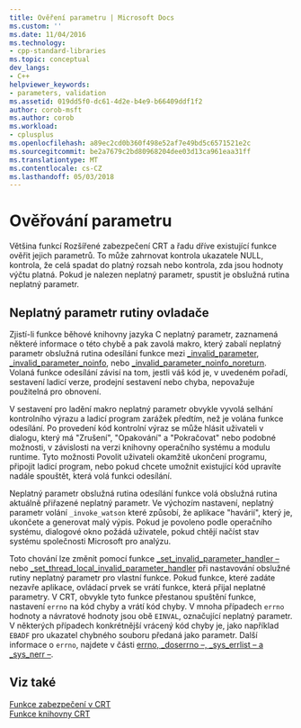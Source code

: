 ```yaml
---
title: Ověření parametru | Microsoft Docs
ms.custom: ''
ms.date: 11/04/2016
ms.technology:
- cpp-standard-libraries
ms.topic: conceptual
dev_langs:
- C++
helpviewer_keywords:
- parameters, validation
ms.assetid: 019dd5f0-dc61-4d2e-b4e9-b66409ddf1f2
author: corob-msft
ms.author: corob
ms.workload:
- cplusplus
ms.openlocfilehash: a89ec2cd0b360f498e52af7e49bd5c6571521e2c
ms.sourcegitcommit: be2a7679c2bd80968204dee03d13ca961eaa31ff
ms.translationtype: MT
ms.contentlocale: cs-CZ
ms.lasthandoff: 05/03/2018
---
```

# <a name="parameter-validation"></a>Ověřování parametru
Většina funkcí Rozšířené zabezpečení CRT a řadu dříve existující funkce ověřit jejich parametrů. To může zahrnovat kontrola ukazatele NULL, kontrola, že celá spadat do platný rozsah nebo kontrola, zda jsou hodnoty výčtu platná. Pokud je nalezen neplatný parametr, spustit je obslužná rutina neplatný parametr.  
  
## <a name="invalid-parameter-handler-routine"></a>Neplatný parametr rutiny ovladače  
 Zjistí-li funkce běhové knihovny jazyka C neplatný parametr, zaznamená některé informace o této chybě a pak zavolá makro, který zabalí neplatný parametr obslužná rutina odesílání funkce mezi [_invalid_parameter](../c-runtime-library/reference/invalid-parameter-functions.md), [_invalid_parameter_noinfo](../c-runtime-library/reference/invalid-parameter-functions.md), nebo [_invalid_parameter_noinfo_noreturn](../c-runtime-library/reference/invalid-parameter-functions.md). Volaná funkce odesílání závisí na tom, jestli váš kód je, v uvedeném pořadí, sestavení ladicí verze, prodejní sestavení nebo chyba, nepovažuje použitelná pro obnovení. 
 
 V sestavení pro ladění makro neplatný parametr obvykle vyvolá selhání kontrolního výrazu a ladicí program zarážek předtím, než je volána funkce odesílání. Po provedení kód kontrolní výraz se může hlásit uživateli v dialogu, který má "Zrušení", "Opakování" a "Pokračovat" nebo podobné možnosti, v závislosti na verzi knihovny operačního systému a modulu runtime. Tyto možnosti Povolit uživateli okamžitě ukončení programu, připojit ladicí program, nebo pokud chcete umožnit existující kód upravíte nadále spouštět, která volá funkci odesílání. 
 
 Neplatný parametr obslužná rutina odesílání funkce volá obslužná rutina aktuálně přiřazené neplatný parametr. Ve výchozím nastavení, neplatný parametr volání `_invoke_watson` které způsobí, že aplikace "havárií", který je, ukončete a generovat malý výpis. Pokud je povoleno podle operačního systému, dialogové okno požádá uživatele, pokud chtějí načíst stav systému společnosti Microsoft pro analýzu.   
  
 Toto chování lze změnit pomocí funkce [_set_invalid_parameter_handler –](../c-runtime-library/reference/set-invalid-parameter-handler-set-thread-local-invalid-parameter-handler.md) nebo [_set_thread_local_invalid_parameter_handler](../c-runtime-library/reference/set-invalid-parameter-handler-set-thread-local-invalid-parameter-handler.md) při nastavování obslužné rutiny neplatný parametr pro vlastní funkce. Pokud funkce, které zadáte nezavře aplikace, ovládací prvek se vrátí funkce, která přijal neplatné parametry. V CRT, obvykle tyto funkce přestanou spuštění funkce, nastavení `errno` na kód chyby a vrátí kód chyby. V mnoha případech `errno` hodnoty a návratové hodnoty jsou obě `EINVAL`, označující neplatný parametr. V některých případech konkrétnější vrácený kód chyby je, jako například `EBADF` pro ukazatel chybného souboru předaná jako parametr. Další informace o `errno`, najdete v části [errno, _doserrno –, _sys_errlist – a _sys_nerr –](../c-runtime-library/errno-doserrno-sys-errlist-and-sys-nerr.md).  
  
## <a name="see-also"></a>Viz také  
 [Funkce zabezpečení v CRT](../c-runtime-library/security-features-in-the-crt.md)   
 [Funkce knihovny CRT](../c-runtime-library/crt-library-features.md)